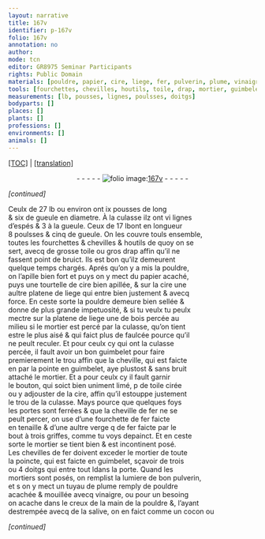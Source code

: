 ```yaml
---
layout: narrative
title: 167v
identifier: p-167v
folio: 167v
annotation: no
author:
mode: tcn
editor: GR8975 Seminar Participants
rights: Public Domain
materials: [pouldre, papier, cire, liege, fer, pulverin, plume, vinaigre, salive]
tools: [fourchettes, chevilles, houtils, toile, drap, mortier, guimbelet, cheville, fourchette, verge, mortiers, tuyau]
measurements: [lb, pousses, lignes, poulsses, doitgs]
bodyparts: []
places: []
plants: []
professions: []
environments: []
animals: []
---
```


<p><a href="{{ site.baseurl }}/normalized/">[TOC]</a> | <a href="{{ site.baseurl }}/texts/p-167v_tl/" target="_blank">[translation]</a></p><div class="folio" align="center">- - - - - <a href="http://gallica.bnf.fr/ark:/12148/btv1b10500001g/f340.image" target="_blank"><img src="https://cu-mkp.github.io/2017-workshop-edition/assets/photo-icon.png" alt="folio image: " style="display:inline-block; margin-bottom:-3px;"/>167v</a> - - - - - </div>  
 
*[continued]*
  
Ceulx de 27 <span class="ms">lb</span> ou environ ont ix <span class="ms">pousses</span> de long<br/> & six de gueule en diametre. À la culasse ilz ont vi <span class="ms">lignes</span><br/> d’espés & 3 à la gueule. Ceux de 17 <span class="ms">lb</span>ont en longueur<br/> 8 <span class="ms">poulsses</span> & cinq de gueule. On les couvre touls ensemble,<br/> toutes les <span class="tl">fourchettes</span> & <span class="tl">chevilles</span> & <span class="tl">houtils</span> de quoy on se<br/> sert, avecq de grosse <span class="tl">toile</span> ou gros <span class="tl">drap</span> affin qu’il ne<br/> fassent point de bruict. Il<span class="del">s</span> est bon qu’ilz demeurent<br/> quelque temps chargés. Aprés qu’on y a mis la <span class="m">pouldre</span>,<br/> on l’apille bien fort et puys on y mect du <span class="m">papier</span> acaché,<br/> puys une tourtelle de <span class="m">cire</span> bien apillée, & sur la <span class="m">cire</span> une<br/> aultre platene de <span class="m">liege</span> qui entre bien justement & avecq<br/> force. En ceste sorte la <span class="m">pouldre</span> demeure bien sellée &<br/> donne de plus grande impetuosité, & si tu veulx tu peulx<br/> mectre sur la platene de <span class="m">liege</span> une de bois percée au<br/> milieu si le <span class="tl">mortier</span> est percé par la culasse, qu’on tient<br/> estre le plus aisé & qui faict plus de faulcée pource qu’il<br/> ne peult reculer. Et pour ceulx cy qui ont la culasse<br/> percée, il fault avoir un bon <span class="tl">guimbelet</span> pour faire<br/> premierem<span class="exp">ent</span> le trou affin que la <span class="tl">cheville</span>, qui est faicte<br/> <span class="del">en</span> par la pointe en <span class="tl">guimbelet</span>, aye plustost & sans bruit<br/> attaché le <span class="tl">mortier</span>. Et <span class="del">a</span> pour ceulx cy il fault garnir<br/> le bouton, qui soict bien uniment limé, <span class="del">p</span> de <span class="tl">toile</span> cirée<br/> ou y adjouster de la <span class="m">cire</span>, affin qu’il estouppe justem<span class="exp">ent</span><br/> le trou de la culasse. Mays pource que quelques foys<br/> les portes sont ferrées & que la <span class="tl">cheville</span> de <span class="m">fer</span> ne se<br/> peult percer, on use d’une <span class="tl">fourchette</span> de <span class="m">fer</span> faicte<br/> en tenaille & d’une aultre <span class="tl">verge</span> <span class="del">q</span> de <span class="m">fer</span> faicte par le<br/> bout à trois griffes, co<span class="exp">mm</span>e tu voys depainct. Et en ceste<br/> sorte le <span class="tl">mortier</span> se tient bien & est incontinent posé.<br/> Les <span class="tl">chevilles</span> de<span class="m"> fer</span> doivent exceder le <span class="tl">mortier</span> de toute<br/> la poincte, qui est faicte en <span class="tl">guimbelet</span>, sçavoir de trois<br/> ou 4 <span class="ms">doitgs</span> qui entre tout <span class="del">l</span>dans la porte. Quand les<br/> <span class="tl">mortiers</span> sont posés, on remplist la lumiere de bon <span class="m">pulverin</span>,<br/> et <span class="del">s</span> on y mect un <span class="tl">tuyau</span> de <span class="m">plume</span> remply de <span class="m">pouldre</span><br/> acachée & mouillée avecq <span class="m">vinaigre</span>, ou pour un besoing<br/> on acache dans le creux de la main de la <span class="m">pouldre</span> &, l’aya<span class="exp">n</span>t<br/> destrempée avecq de la <span class="m">salive</span>, on en faict co<span class="exp">mm</span>e un cocon ou
 
*[continued]*
 
